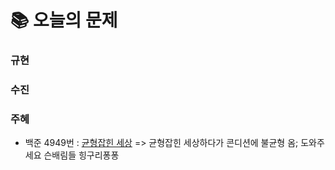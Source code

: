  # 📚 오늘의 문제
### 규현

### 수진

### 주혜
- 백준 4949번 : [균형잡힌 세상](https://www.acmicpc.net/problem/4949) => 균형잡힌 세상하다가 콘디션에 불균형 옴; 도와주세요 슨배림들 힝구리퐁퐁
